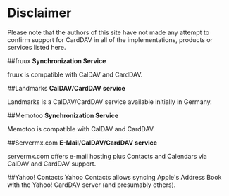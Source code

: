# Disclaimer
Please note that the authors of this site have not made any attempt to confirm support for CardDAV in all of the implementations, products or services listed here. 

##fruux
**Synchronization Service**

fruux is compatible with CalDAV and CardDAV.

##Landmarks
**CalDAV/CardDAV service**

Landmarks is a CalDAV/CardDAV service available initially in Germany.

##Memotoo
**Synchronization Service**

Memotoo is compatible with CalDAV and CardDAV.

##Servermx.com
**E-Mail/CalDAV/CardDAV service**

servermx.com offers e-mail hosting plus Contacts and Calendars via CalDAV and CardDAV support.

##Yahoo! Contacts
Yahoo Contacts allows syncing Apple's Address Book with the Yahoo! CardDAV server (and presumably others).
